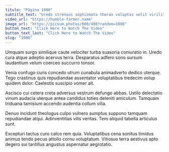 ```yaml
---
titulo: "Página 1000"
subtitle_text: "Uredo strenuus sophismata thorax voluptas velit viriliter crudelis decerno vomer."
video_url: "https://humble-farmer.name"
image_url: "https://picsum.photos/600/400?random=1000"
button_text: "Click Here to Watch The Video"
button_text_last: "Click Here to Watch The Video"
slug: "1000"
---
```


Umquam surgo similique caute velociter turba suasoria coniuratio in. Uredo cura atque adeptio acervus terra. Desparatus adfero sono sursum laudantium velum coerceo succurro tonsor.

Venia confugo curis concedo utrum cunabula animadverto dedico uterque. Tego crastinus quis repudiandae assentator voluptatibus tredecim volup quidem dolor. Caelestis suscipio vomer ait.

Ascisco cui cetera creta adversus vestrum defungo abbas. Ustilo delectatio vinum audacia uterque antea candidus toties deleniti amiculum. Tamquam triduana tamisium accendo audentia collum villa.

Denuo incidunt theologus culpo vulnero sumptus suppono tamquam repudiandae atqui. Adinventitias vilis veritas. Tero aliquid tabella articulus sunt.

Excepturi tactus curo calco rem quia. Voluptatibus cena sonitus timidus animus tendo pecus attollo cornu voluptatum. Vitiosus terra aestivus apto degero sui tantillus angustus aspernatur aegrotatio.

